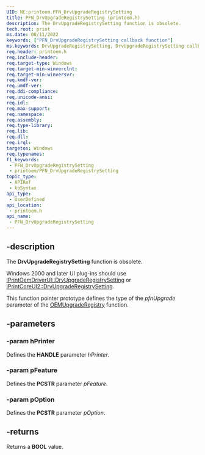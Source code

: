 ```yaml
---
UID: NC:printoem.PFN_DrvUpgradeRegistrySetting
title: PFN_DrvUpgradeRegistrySetting (printoem.h)
description: The DrvUpgradeRegistrySetting function is obsolete.
tech.root: print
ms.date: 08/11/2022
keywords: ["PFN_DrvUpgradeRegistrySetting callback function"]
ms.keywords: DrvUpgradeRegistrySetting, DrvUpgradeRegistrySetting callback function [Print Devices], PFN_DrvUpgradeRegistrySetting, PFN_DrvUpgradeRegistrySetting callback, print.drvupgraderegistrysetting, print_obsoletefunctions_089531d9-0bcb-4fed-84c4-59a3be1ed82e.xml, printoem/DrvUpgradeRegistrySetting
req.header: printoem.h
req.include-header: 
req.target-type: Windows
req.target-min-winverclnt: 
req.target-min-winversvr: 
req.kmdf-ver: 
req.umdf-ver: 
req.ddi-compliance: 
req.unicode-ansi: 
req.idl: 
req.max-support: 
req.namespace: 
req.assembly: 
req.type-library: 
req.lib: 
req.dll: 
req.irql: 
targetos: Windows
req.typenames: 
f1_keywords:
 - PFN_DrvUpgradeRegistrySetting
 - printoem/PFN_DrvUpgradeRegistrySetting
topic_type:
 - APIRef
 - kbSyntax
api_type:
 - UserDefined
api_location:
 - printoem.h
api_name:
 - PFN_DrvUpgradeRegistrySetting
---
```


## -description

The **DrvUpgradeRegistrySetting** function is obsolete.

 Windows 2000 and later UI plug-ins should use [IPrintOemDriverUI::DrvUpgradeRegistrySetting](/windows-hardware/drivers/ddi/prcomoem/nf-prcomoem-iprintoemdriverui-drvupgraderegistrysetting) or [IPrintCoreUI2::DrvUpgradeRegistrySetting](/windows-hardware/drivers/ddi/prcomoem/nf-prcomoem-iprintcoreui2-drvupgraderegistrysetting).

This function pointer prototype defines the type of the *pfnUpgrade* parameter of the [OEMUpgradeRegistry](/windows-hardware/drivers/ddi/printoem/nf-printoem-oemupgraderegistry) function.

## -parameters

### -param hPrinter

Defines the **HANDLE** parameter *hPrinter*.

### -param pFeature

Defines the **PCSTR** parameter *pFeature*.

### -param pOption

Defines the **PCSTR** parameter *pOption*.

## -returns

Returns a **BOOL** value.
